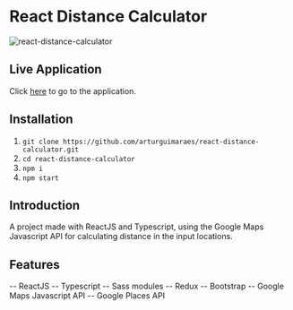 # React Distance Calculator

![react-distance-calculator](https://github.com/arturguimaraes/react-distance-calculator/blob/main/src/assets/img/print1.png?raw=true)

## Live Application

Click [here](https://arturguimaraes.github.io/react-distance-calculator/) to go to the application.

## Installation

1. `git clone https://github.com/arturguimaraes/react-distance-calculator.git`
2. `cd react-distance-calculator`
3. `npm i`
4. `npm start`

## Introduction

A project made with ReactJS and Typescript, using the Google Maps Javascript API for calculating distance in the input locations.

## Features

-- ReactJS
-- Typescript
-- Sass modules
-- Redux
-- Bootstrap
-- Google Maps Javascript API
-- Google Places API